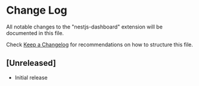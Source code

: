# Change Log

All notable changes to the "nestjs-dashboard" extension will be documented in this file.

Check [Keep a Changelog](http://keepachangelog.com/) for recommendations on how to structure this file.

## [Unreleased]

- Initial release